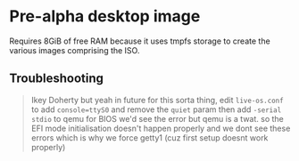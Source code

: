 # Pre-alpha desktop image

Requires 8GiB of free RAM because it uses tmpfs storage to create the various images comprising the ISO.

## Troubleshooting

> Ikey Doherty
> but yeah in future for this sorta thing, edit `live-os.conf` to add `console=ttyS0` and remove the `quiet` param
> then add `-serial stdio` to qemu
> for BIOS we'd see the error
> but qemu is a twat.
> so the EFI mode initialisation doesn't happen properly and we dont see these errors
> which is why we force getty1
> (cuz first setup doesnt work properly)
